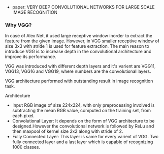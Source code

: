 - paper: VERY DEEP CONVOLUTIONAL NETWORKS FOR LARGE SCALE IMAGE RECOGNITION
### Why VGG?
In case of Alex Net, it used large receptive window inorder to extract the feature from the given image. However, in VGG smaller receptive window of size 3x3 with stride 1 is used for feature extraction. The main reason to introduce VGG is to increase depth in the convolutional architecture and improve its performance.

VGG was introduced with different depth layers and it's varient are VGG11, VGG13, VGG16 and VGG19, where numbers are the convolutional layers.

VGG architecture performed with outstanding result in image recognition task.

Architecture
- Input RGB image of size 224x224, with only preprocessing involved is subtracting the mean RGB value, computed on the training set, from each pixel.
- Convolutional Layer: It depends on the form of VGG architecture to be designed.However the convolutional network is followed by ReLu and then maxpool of kernel size 2x2 along with stride of 2.
- Fully Connected Layer: This layer is same for every varient of VGG.  Two fully connected layer and a last layer which is capable of recognizing 1000 classes.
